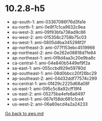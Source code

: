 
 # 10.2.8-h5
- ap-south-1: ami-03367086f76d3fa1e
- eu-north-1: ami-0e9f7c1ca9632c9ea
- eu-west-3: ami-09f93bfa738ad9c86
- eu-west-2: ami-015358c2758b75c03
- eu-west-1: ami-0805d4ba345298f2f
- ap-northeast-3: ami-077f153ebc4519966
- ap-northeast-2: ami-0e262e08818d7fe84
- ap-northeast-1: ami-0f8d4aa3c20e9ba8c
- ca-central-1: ami-04e840b5449ef9f2a
- sa-east-1: ami-055ccbd929e59780d
- ap-southeast-1: ami-08d0bbcc20f26bc29
- ap-southeast-2: ami-04d32ddf77574c299
- eu-central-1: ami-0f429c2225d68a08f
- us-east-1: ami-095c5c8a92cff19f4
- us-east-2: ami-05275ba4efe8a6497
- us-west-1: ami-067e158dc681c1ce4
- us-west-2: ami-06a60ecd4a2a24233

[Go back to aws.md](../../aws.md) 

